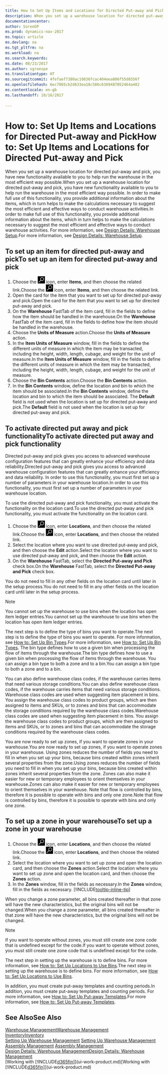 ```yaml
---
title: How to Set Up Items and Locations for Directed Put-away and Pick
description: When you set up a warehouse location for directed put-away and pick, you have new functionality available to you to help run the warehouse in the most efficient way possible.
documentationcenter: 
author: SorenGP
ms.prod: dynamics-nav-2017
ms.topic: article
ms.devlang: na
ms.tgt_pltfrm: na
ms.workload: na
ms.search.keywords: 
ms.date: 08/23/2017
ms.author: sgroespe
ms.translationtype: HT
ms.sourcegitcommit: 4fefaef7380ac10836fcac404eea006f55d8556f
ms.openlocfilehash: 6ec7065cb2d633ea18c586c6369487052464a482
ms.contentlocale: en-gb
ms.lasthandoff: 10/16/2017

---
```

# <a name="how-to-set-up-items-and-locations-for-directed-put-away-and-pick"></a><span data-ttu-id="6a787-103">How to: Set Up Items and Locations for Directed Put-away and Pick</span><span class="sxs-lookup"><span data-stu-id="6a787-103">How to: Set Up Items and Locations for Directed Put-away and Pick</span></span>
<span data-ttu-id="6a787-104">When you set up a warehouse location for directed put-away and pick, you have new functionality available to you to help run the warehouse in the most efficient way possible.</span><span class="sxs-lookup"><span data-stu-id="6a787-104">When you set up a warehouse location for directed put-away and pick, you have new functionality available to you to help run the warehouse in the most efficient way possible.</span></span> <span data-ttu-id="6a787-105">In order to make full use of this functionality, you provide additional information about the items, which in turn helps to make the calculations necessary to suggest the most efficient and effective ways to conduct warehouse activities.</span><span class="sxs-lookup"><span data-stu-id="6a787-105">In order to make full use of this functionality, you provide additional information about the items, which in turn helps to make the calculations necessary to suggest the most efficient and effective ways to conduct warehouse activities.</span></span> <span data-ttu-id="6a787-106">For more information, see [Design Details: Warehouse Setup](design-details-warehouse-setup.md).</span><span class="sxs-lookup"><span data-stu-id="6a787-106">For more information, see [Design Details: Warehouse Setup](design-details-warehouse-setup.md).</span></span>

## <a name="to-set-up-an-item-for-directed-put-away-and-pick"></a><span data-ttu-id="6a787-107">To set up an item for directed put-away and pick</span><span class="sxs-lookup"><span data-stu-id="6a787-107">To set up an item for directed put-away and pick</span></span>  
1.  <span data-ttu-id="6a787-108">Choose the ![Search for Page or Report](media/ui-search/search_small.png "Search for Page or Report icon") icon, enter **Items**, and then choose the related link.</span><span class="sxs-lookup"><span data-stu-id="6a787-108">Choose the ![Search for Page or Report](media/ui-search/search_small.png "Search for Page or Report icon") icon, enter **Items**, and then choose the related link.</span></span>  
2.  <span data-ttu-id="6a787-109">Open the card for the item that you want to set up for directed put-away and pick.</span><span class="sxs-lookup"><span data-stu-id="6a787-109">Open the card for the item that you want to set up for directed put-away and pick.</span></span>
3. <span data-ttu-id="6a787-110">On the **Warehouse** FastTab of the item card, fill in the fields to define how the item should be handled in the warehouse.</span><span class="sxs-lookup"><span data-stu-id="6a787-110">On the **Warehouse** FastTab of the item card, fill in the fields to define how the item should be handled in the warehouse.</span></span>  
4.  <span data-ttu-id="6a787-111">Choose the **Units of Measure** action.</span><span class="sxs-lookup"><span data-stu-id="6a787-111">Choose the **Units of Measure** action.</span></span>
5. <span data-ttu-id="6a787-112">In the **Item Units of Measure** window, fill in the fields to define the different units of measure in which the item may be transacted, including the height, width, length, cubage, and weight for the unit of measure.</span><span class="sxs-lookup"><span data-stu-id="6a787-112">In the **Item Units of Measure** window, fill in the fields to define the different units of measure in which the item may be transacted, including the height, width, length, cubage, and weight for the unit of measure.</span></span>
6. <span data-ttu-id="6a787-113">Choose the **Bin Contents** action.</span><span class="sxs-lookup"><span data-stu-id="6a787-113">Choose the **Bin Contents** action.</span></span>
7. <span data-ttu-id="6a787-114">In the **Bin Contents** window, define the location and bin to which the item should be associated.</span><span class="sxs-lookup"><span data-stu-id="6a787-114">In the **Bin Contents** window, define the location and bin to which the item should be associated.</span></span> <span data-ttu-id="6a787-115">The **Default** field is not used when the location is set up for directed put-away and pick.</span><span class="sxs-lookup"><span data-stu-id="6a787-115">The **Default** field is not used when the location is set up for directed put-away and pick.</span></span>  

## <a name="to-activate-directed-put-away-and-pick-functionality"></a><span data-ttu-id="6a787-116">To activate directed put away and pick functionality</span><span class="sxs-lookup"><span data-stu-id="6a787-116">To activate directed put away and pick functionality</span></span>  
<span data-ttu-id="6a787-117">Directed put-away and pick gives you access to advanced warehouse configuration features that can greatly enhance your efficiency and data reliability.</span><span class="sxs-lookup"><span data-stu-id="6a787-117">Directed put-away and pick gives you access to advanced warehouse configuration features that can greatly enhance your efficiency and data reliability.</span></span> <span data-ttu-id="6a787-118">In order to use this functionality, you must first set up a number of parameters in your warehouse location.</span><span class="sxs-lookup"><span data-stu-id="6a787-118">In order to use this functionality, you must first set up a number of parameters in your warehouse location.</span></span>  

<span data-ttu-id="6a787-119">To use the directed put-away and pick functionality, you must activate the functionality on the location card.</span><span class="sxs-lookup"><span data-stu-id="6a787-119">To use the directed put-away and pick functionality, you must activate the functionality on the location card.</span></span>    
1.  <span data-ttu-id="6a787-120">Choose the ![Search for Page or Report](media/ui-search/search_small.png "Search for Page or Report icon") icon, enter **Locations**, and then choose the related link.</span><span class="sxs-lookup"><span data-stu-id="6a787-120">Choose the ![Search for Page or Report](media/ui-search/search_small.png "Search for Page or Report icon") icon, enter **Locations**, and then choose the related link.</span></span>  
2.  <span data-ttu-id="6a787-121">Select the location where you want to use directed put-away and pick, and then choose the **Edit** action.</span><span class="sxs-lookup"><span data-stu-id="6a787-121">Select the location where you want to use directed put-away and pick, and then choose the **Edit** action.</span></span>  
3.  <span data-ttu-id="6a787-122">On the **Warehouse** FastTab, select the **Directed Put-away and Pick** check box.</span><span class="sxs-lookup"><span data-stu-id="6a787-122">On the **Warehouse** FastTab, select the **Directed Put-away and Pick** check box.</span></span>  

<span data-ttu-id="6a787-123">You do not need to fill in any other fields on the location card until later in the setup process.</span><span class="sxs-lookup"><span data-stu-id="6a787-123">You do not need to fill in any other fields on the location card until later in the setup process.</span></span>  

> [!NOTE]  
>  <span data-ttu-id="6a787-124">You cannot set up the warehouse to use bins when the location has open item ledger entries.</span><span class="sxs-lookup"><span data-stu-id="6a787-124">You cannot set up the warehouse to use bins when the location has open item ledger entries.</span></span>  

<span data-ttu-id="6a787-125">The next step is to define the type of bins you want to operate.</span><span class="sxs-lookup"><span data-stu-id="6a787-125">The next step is to define the type of bins you want to operate.</span></span> <span data-ttu-id="6a787-126">For more information, see [How to: Set Up Bin Types](warehouse-how-to-set-up-bin-types.md).</span><span class="sxs-lookup"><span data-stu-id="6a787-126">For more information, see [How to: Set Up Bin Types](warehouse-how-to-set-up-bin-types.md).</span></span> <span data-ttu-id="6a787-127">The bin type defines how to use a given bin when processing the flow of items through the warehouse.</span><span class="sxs-lookup"><span data-stu-id="6a787-127">The bin type defines how to use a given bin when processing the flow of items through the warehouse.</span></span> <span data-ttu-id="6a787-128">You can assign a bin type to both a zone and to a bin.</span><span class="sxs-lookup"><span data-stu-id="6a787-128">You can assign a bin type to both a zone and to a bin.</span></span>  

<span data-ttu-id="6a787-129">You can also define warehouse class codes, if the warehouse carries items that need various storage conditions.</span><span class="sxs-lookup"><span data-stu-id="6a787-129">You can also define warehouse class codes, if the warehouse carries items that need various storage conditions.</span></span> <span data-ttu-id="6a787-130">Warehouse class codes are used when suggesting item placement in bins. You assign the warehouse class codes to product groups, which are then assigned to items and SKUs, or to zones and bins that can accommodate the storage conditions required by the warehouse class codes.</span><span class="sxs-lookup"><span data-stu-id="6a787-130">Warehouse class codes are used when suggesting item placement in bins. You assign the warehouse class codes to product groups, which are then assigned to items and SKUs, or to zones and bins that can accommodate the storage conditions required by the warehouse class codes.</span></span>  

<span data-ttu-id="6a787-131">You are now ready to set up zones, if you want to operate zones in your warehouse.</span><span class="sxs-lookup"><span data-stu-id="6a787-131">You are now ready to set up zones, if you want to operate zones in your warehouse.</span></span> <span data-ttu-id="6a787-132">Using zones reduces the number of fields you need to fill in when you set up your bins, because bins created within zones inherit several properties from the zone.</span><span class="sxs-lookup"><span data-stu-id="6a787-132">Using zones reduces the number of fields you need to fill in when you set up your bins, because bins created within zones inherit several properties from the zone.</span></span> <span data-ttu-id="6a787-133">Zones can also make it easier for new or temporary employees to orient themselves in your warehouse.</span><span class="sxs-lookup"><span data-stu-id="6a787-133">Zones can also make it easier for new or temporary employees to orient themselves in your warehouse.</span></span> <span data-ttu-id="6a787-134">Note that flow is controlled by bins, therefore it is possible to operate with bins and only one zone.</span><span class="sxs-lookup"><span data-stu-id="6a787-134">Note that flow is controlled by bins, therefore it is possible to operate with bins and only one zone.</span></span>  

## <a name="to-set-up-a-zone-in-your-warehouse"></a><span data-ttu-id="6a787-135">To set up a zone in your warehouse</span><span class="sxs-lookup"><span data-stu-id="6a787-135">To set up a zone in your warehouse</span></span>  
1.  <span data-ttu-id="6a787-136">Choose the ![Search for Page or Report](media/ui-search/search_small.png "Search for Page or Report icon") icon, enter **Locations**, and then choose the related link.</span><span class="sxs-lookup"><span data-stu-id="6a787-136">Choose the ![Search for Page or Report](media/ui-search/search_small.png "Search for Page or Report icon") icon, enter **Locations**, and then choose the related link.</span></span>  
2.  <span data-ttu-id="6a787-137">Select the location where you want to set up zone and open the location card, and then choose the **Zones** action.</span><span class="sxs-lookup"><span data-stu-id="6a787-137">Select the location where you want to set up zone and open the location card, and then choose the **Zones** action.</span></span>  
3.  <span data-ttu-id="6a787-138">In the **Zones** window, fill in the fields as necessary.</span><span class="sxs-lookup"><span data-stu-id="6a787-138">In the **Zones** window, fill in the fields as necessary.</span></span> [!INCLUDE[tooltip-inline-tip](includes/tooltip-inline-tip_md.md)]  

<span data-ttu-id="6a787-139">When you change a zone parameter, all bins created thereafter in that zone will have the new characteristics, but the original bins will not be changed.</span><span class="sxs-lookup"><span data-stu-id="6a787-139">When you change a zone parameter, all bins created thereafter in that zone will have the new characteristics, but the original bins will not be changed.</span></span>  

> [!NOTE]  
>  <span data-ttu-id="6a787-140">If you want to operate without zones, you must still create one zone code that is undefined except for the code.</span><span class="sxs-lookup"><span data-stu-id="6a787-140">If you want to operate without zones, you must still create one zone code that is undefined except for the code.</span></span>  

<span data-ttu-id="6a787-141">The next step in setting up the warehouse is to define bins. For more information, see [How to: Set Up Locations to Use Bins](warehouse-how-to-set-up-locations-to-use-bins.md).</span><span class="sxs-lookup"><span data-stu-id="6a787-141">The next step in setting up the warehouse is to define bins. For more information, see [How to: Set Up Locations to Use Bins](warehouse-how-to-set-up-locations-to-use-bins.md).</span></span>  

<span data-ttu-id="6a787-142">In addition, you must create put-away templates and counting periods.</span><span class="sxs-lookup"><span data-stu-id="6a787-142">In addition, you must create put-away templates and counting periods.</span></span> <span data-ttu-id="6a787-143">For more information, see [How to: Set Up Put-away Templates](warehouse-how-to-set-up-put-away-templates.md).</span><span class="sxs-lookup"><span data-stu-id="6a787-143">For more information, see [How to: Set Up Put-away Templates](warehouse-how-to-set-up-put-away-templates.md).</span></span>  

## <a name="see-also"></a><span data-ttu-id="6a787-144">See Also</span><span class="sxs-lookup"><span data-stu-id="6a787-144">See Also</span></span>  
[<span data-ttu-id="6a787-145">Warehouse Management</span><span class="sxs-lookup"><span data-stu-id="6a787-145">Warehouse Management</span></span>](warehouse-manage-warehouse.md)  
[<span data-ttu-id="6a787-146">Inventory</span><span class="sxs-lookup"><span data-stu-id="6a787-146">Inventory</span></span>](inventory-manage-inventory.md)  
<span data-ttu-id="6a787-147">[Setting Up Warehouse Management](warehouse-setup-warehouse.md)   </span><span class="sxs-lookup"><span data-stu-id="6a787-147">[Setting Up Warehouse Management](warehouse-setup-warehouse.md)   </span></span>  
<span data-ttu-id="6a787-148">[Assembly Management](assembly-assemble-items.md)  </span><span class="sxs-lookup"><span data-stu-id="6a787-148">[Assembly Management](assembly-assemble-items.md)  </span></span>  
[<span data-ttu-id="6a787-149">Design Details: Warehouse Management</span><span class="sxs-lookup"><span data-stu-id="6a787-149">Design Details: Warehouse Management</span></span>](design-details-warehouse-management.md)  
<span data-ttu-id="6a787-150">[Working with [!INCLUDE[d365fin](includes/d365fin_md.md)]](ui-work-product.md)</span><span class="sxs-lookup"><span data-stu-id="6a787-150">[Working with [!INCLUDE[d365fin](includes/d365fin_md.md)]](ui-work-product.md)</span></span>  


